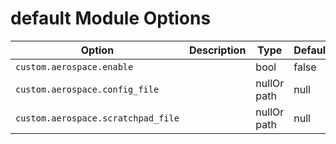 # default Module Options

| Option | Description | Type | Default |
|--------|-------------|------|---------|
| `custom.aerospace.enable` |  | bool | false |
| `custom.aerospace.config_file` |  | nullOr path| null |
| `custom.aerospace.scratchpad_file` |  | nullOr path | null |
